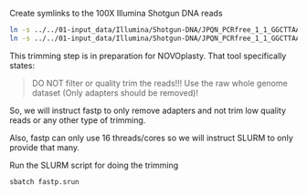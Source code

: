 Create symlinks to the 100X Illumina Shotgun DNA reads

```bash
ln -s ../../01-input_data/Illumina/Shotgun-DNA/JPQN_PCRfree_1_1_GGCTTAAG_Apple_WA38_I1177_L4_R1.fastq.gz
ln -s ../../01-input_data/Illumina/Shotgun-DNA/JPQN_PCRfree_1_1_GGCTTAAG_Apple_WA38_I1177_L4_R2.fastq.gz
```

This trimming step is in preparation for NOVOplasty. That tool specifically states:

> DO NOT filter or quality trim the reads!!! Use the raw whole genome dataset (Only adapters should be removed)!

So, we will instruct fastp to only remove adapters and not trim low quality reads or any
other type of trimming.

Also, fastp can only use 16 threads/cores so we will instruct SLURM to only provide that many.

Run the SLURM script for doing the trimming
```bash
sbatch fastp.srun
```
